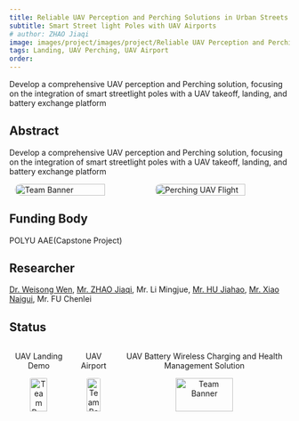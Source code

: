 ```yaml
---
title: Reliable UAV Perception and Perching Solutions in Urban Streets
subtitle: Smart Street light Poles with UAV Airports
# author: ZHAO Jiaqi
image: images/project/images/project/Reliable UAV Perception and Perching Solutions in Urban Streets/Smart_Street_light_Poles_with_UAV_Airports.png
tags: Landing, UAV Perching, UAV Airport
order: 
---
```


Develop a comprehensive UAV perception and Perching solution, focusing on the integration of smart streetlight poles with a UAV takeoff, landing, and battery exchange platform

## Abstract

Develop a comprehensive UAV perception and Perching solution, focusing on the integration of smart streetlight poles with a UAV takeoff, landing, and battery exchange platform
<div style="display: flex; justify-content: center; margin-bottom: 20px;">
  <img src="https://github.com/PolyU-TASLAB/polyu-taslab.github.io/raw/main/images/project/images/project/Reliable UAV Perception and Perching Solutions in Urban Streets/Smart_Street_light_Poles_with_UAV_Airports.png" alt="Team Banner" 
       style="width: 70%; height: auto; object-fit: cover; max-width: 600px; margin: 0 10px; border-radius: 15px;">
  <img src="https://github.com/PolyU-TASLAB/polyu-taslab.github.io/raw/main/images/project/images/project/Reliable UAV Perception and Perching Solutions in Urban Streets/Perching_UAV_Flight.jpg" alt="Perching UAV Flight" 
       style="width: 70%; height: auto; object-fit: cover; max-width: 600px; margin: 0 10px; border-radius: 15px;">
</div>

## Funding Body

POLYU AAE(Capstone Project) 

## Researcher

[Dr. Weisong Wen](https://polyu-taslab.github.io/members/Wen_Weisong.html), [Mr. ZHAO Jiaqi](https://polyu-taslab.github.io/members/ZHAO_Jiaqi.html), Mr. Li Mingjue, [Mr. HU Jiahao](https://polyu-taslab.github.io/members/hujiahao.html), [Mr. Xiao Naigui](https://polyu-taslab.github.io/members/Xiao_Naigui.html), Mr. FU Chenlei
## Status
<div style="display: flex; justify-content: center; margin-bottom: 20px;">
  <div style="text-align: center; margin: 0 10px;">
    <p>UAV Landing Demo</p>
    <img src="https://github.com/PolyU-TASLAB/polyu-taslab.github.io/raw/main/images/project/images/project/Reliable UAV Perception and Perching Solutions in Urban Streets/compressed_landing_successful.gif" alt="Team Banner" 
         style="width: 60%; height: auto; object-fit: cover; max-width: 600px; border-radius: 15px;">
  </div>
  <div style="text-align: center; margin: 0 10px;">
    <p>UAV Airport</p>
    <img src="https://github.com/PolyU-TASLAB/polyu-taslab.github.io/raw/main/images/project/images/project/Reliable UAV Perception and Perching Solutions in Urban Streets/UAV_Airport.png" alt="Team Banner" 
         style="width: 60%; height: auto; object-fit: cover; max-width: 600px; border-radius: 15px;">
  </div>
  <div style="text-align: center; margin: 0 10px;">
    <p>UAV Battery Wireless Charging and Health Management Solution</p>
    <img src="https://github.com/PolyU-TASLAB/polyu-taslab.github.io/raw/main/images/project/images/project/Reliable UAV Perception and Perching Solutions in Urban Streets/Power_Distribution_Board.png" alt="Team Banner" 
         style="width: 60%; height: auto; object-fit: cover; max-width: 600px; border-radius: 15px;">
  </div>
</div>
